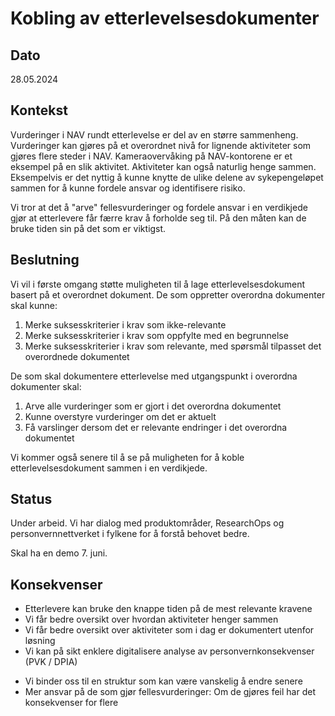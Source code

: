 # Kobling av etterlevelsesdokumenter

## Dato

28.05.2024

## Kontekst
Vurderinger i NAV rundt etterlevelse er del av en større sammenheng.
Vurderinger kan gjøres på et overordnet nivå for lignende aktiviteter som gjøres flere steder i NAV.
Kameraovervåking på NAV-kontorene er et eksempel på en slik aktivitet.
Aktiviteter kan også naturlig henge sammen.
Eksempelvis er det nyttig å kunne knytte de ulike delene av sykepengeløpet sammen for å kunne fordele ansvar og identifisere risiko.

Vi tror at det å "arve" fellesvurderinger og fordele ansvar i en verdikjede gjør at etterlevere får færre krav å forholde seg til.
På den måten kan de bruke tiden sin på det som er viktigst.

## Beslutning
Vi vil i første omgang støtte muligheten til å lage etterlevelsesdokument basert på et overordnet dokument.
De som oppretter overordna dokumenter skal kunne:
1. Merke suksesskriterier i krav som ikke-relevante
2. Merke suksesskriterier i krav som oppfylte med en begrunnelse
3. Merke suksesskriterier i krav som relevante, med spørsmål tilpasset det overordnede dokumentet

De som skal dokumentere etterlevelse med utgangspunkt i overordna dokumenter skal:
1. Arve alle vurderinger som er gjort i det overordna dokumentet
2. Kunne overstyre vurderinger om det er aktuelt
3. Få varslinger dersom det er relevante endringer i det overordna dokumentet

Vi kommer også senere til å se på muligheten for å koble etterlevelsesdokument sammen i en verdikjede.

## Status
Under arbeid.
Vi har dialog med produktområder, ResearchOps og personvernnettverket i fylkene for å forstå behovet bedre.

Skal ha en demo 7. juni.

## Konsekvenser
+ Etterlevere kan bruke den knappe tiden på de mest relevante kravene
+ Vi får bedre oversikt over hvordan aktiviteter henger sammen
+ Vi får bedre oversikt over aktiviteter som i dag er dokumentert utenfor løsning
+ Vi kan på sikt enklere digitalisere analyse av personvernkonsekvenser (PVK / DPIA)
- Vi binder oss til en struktur som kan være vanskelig å endre senere
- Mer ansvar på de som gjør fellesvurderinger: Om de gjøres feil har det konsekvenser for flere